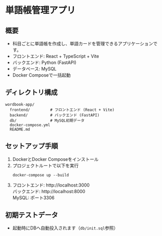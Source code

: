 # 単語帳管理アプリ

## 概要
- 科目ごとに単語帳を作成し、単語カードを管理できるアプリケーションです。
- フロントエンド: React + TypeScript + Vite
- バックエンド: Python (FastAPI)
- データベース: MySQL
- Docker Composeで一括起動

## ディレクトリ構成
```
wordbook-app/
  frontend/         # フロントエンド (React + Vite)
  backend/          # バックエンド (FastAPI)
  db/               # MySQL初期データ
  docker-compose.yml
  README.md
```

## セットアップ手順

1. DockerとDocker Composeをインストール
2. プロジェクトルートで以下を実行
   ```
   docker-compose up --build
   ```
3. フロントエンド: http://localhost:3000  
   バックエンド: http://localhost:8000  
   MySQL: ポート3306

## 初期テストデータ
- 起動時にDBへ自動投入されます（`db/init.sql`参照）